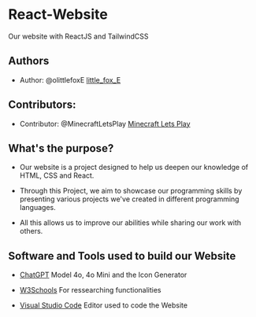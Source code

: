 # React-Website
Our website with ReactJS and TailwindCSS

## Authors
- Author: @olittlefoxE [little_fox_E](https://github.com/olittlefoxE)

## Contributors:
- Contributor: @MinecraftLetsPlay [Minecraft Lets Play](https://github.com/MinecraftLetsPlay)

## What's the purpose?
- Our website is a project designed to help us deepen our knowledge of HTML, CSS and React.

- Through this Project, we aim to showcase our programming skills by presenting various projects we've created in different programming languages.

- All this allows us to improve our abilities while sharing our work with others.

## Software and Tools used to build our Website
- [ChatGPT](https://chatgpt.com/) Model 4o, 4o Mini and the Icon Generator

- [W3Schools](https://www.w3schools.com) For ressearching functionalities

- [Visual Studio Code](https://code.visualstudio.com/) Editor used to code the Website